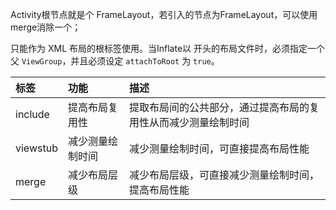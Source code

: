 



Activity根节点就是个 FrameLayout，若引入的节点为FrameLayout，可以使用merge消除一个；

 只能作为 XML 布局的根标签使用。当Inflate以  开头的布局文件时，必须指定一个父 `ViewGroup`，并且必须设定 `attachToRoot` 为 `true`。



| 标签     | 功能             | 描述                                                         |
| :------- | :--------------- | :----------------------------------------------------------- |
| include  | 提高布局复用性   | 提取布局间的公共部分，通过提高布局的复用性从而减少测量绘制时间 |
| viewstub | 减少测量绘制时间 | 减少测量绘制时间，可直接提高布局性能                         |
| merge    | 减少布局层级     | 减少布局层级，可直接减少测量绘制时间，提高布局性能           |

